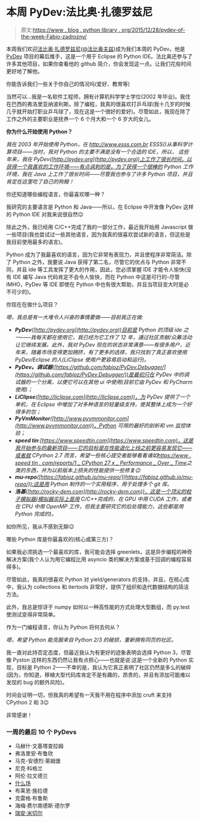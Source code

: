 # 本周 PyDev:法比奥·扎德罗兹尼

> 原文:[https://www . blog . python library . org/2015/12/28/pydev-of-the-week-Fabio-zadrozny/](https://www.blog.pythonlibrary.org/2015/12/28/pydev-of-the-week-fabio-zadrozny/)

本周我们欢迎[法比奥·扎德罗兹尼](http://pydev.blogspot.com/)([@法比奥夫兹](https://twitter.com/fabiofz))成为我们本周的 PyDev。他是 [PyDev](http://www.pydev.org/) 项目的幕后推手，这是一个用于 Eclipse 的 Python IDE。法比奥还参与了许多其他项目，如果你查看他的 github 简介，你会发现这一点。让我们花些时间更好地了解他。

你能告诉我们一些关于你自己的情况吗(爱好、教育等)

当然可以...我是一名软件工程师，拥有计算机科学学士学位(2002 年毕业)。我住在巴西的弗洛里亚纳波利斯。除了编程，我真的很喜欢打乒乓球(我十几岁的时候几乎就开始打职业乒乓球了，现在这是一个很好的爱好)。尽管如此，我现在除了工作之外的主要职业是抚养一个 6 个月大和一个 6 岁大的女儿。

**你为什么开始使用 Python？**

*我在 2003 年开始使用 Python，在 http://www.esss.com.br ESSS()从事科学计算项目——当时，我对 Python 的主要不满是没有一个合适的 IDE，所以， 这些年来，我在 PyDev([http://pydev.org](http://pydev.org))上工作了很长时间，以获得一个我喜欢的工作环境——有点讽刺的是，为了获得一个很棒的 Python 工作环境，我在 Java 上工作了很长时间——尽管我也参与了许多 Python 项目，并且肯定在这里吃了自己的狗粮！*

你还知道哪些编程语言，你最喜欢哪一种？

我研究的主要语言是 Python 和 Java——所以，在 Eclipse 中开发像 PyDev 这样的 Python IDE 对我来说很自然😉

除此之外，我已经用 C/C++完成了我的一部分工作，最近我开始用 Javascript 做一些项目(我也尝试过一些其他语言，因为我真的很喜欢尝试新的语言，但这些是我目前使用最多的语言)。

Python 成为了我最喜欢的语言，因为它非常有表现力，并且使程序非常简洁。除了 Python 之外，我要说 Java 获得了第二名，尽管它的优点与 Python 非常不同，并且 ide 等工具发挥了更大的作用，因此，您必须掌握 IDE 才能令人愉快(没有 IDE 编写 Java 代码肯定不会令人愉快，而在 Python 中这是可行的-尽管 IMHO，PyDev 等 IDE 即使在 Python 中也有很大帮助，并且当项目变大时是必不可少的)。

你现在在做什么项目？

*嗯，我总是有一大堆令人兴奋的事情要做——目前我正在做:*

*   ***PyDev**([http://pydev.org](http://pydev.org))目前是 Python 的顶级 ide 之一——我每天都在使用它，我已经为它工作了 12 年，通过社区贡献/众筹活动让它继续发展。此外，我对 PyDev 现在的状态非常满意——有很多用户，近年来，随着市场变得更加拥挤，有了更多的选择，我只找到了真正喜欢使用 PyDev/Eclipse 的人(LiClipse 使用户更容易启动和运行)。*
*   ***PyDev。调试器**([https://github.com/fabioz/PyDev.Debugger/](https://github.com/fabioz/PyDev.Debugger/))是最初只在 PyDev 中的调试器的一个分离，以便它可以在其他 ui 中使用(目前它由 PyDev 和 PyCharm 使用)；*
*   ***LiClipse**([http://liclipse.com](http://liclipse.com))，为 PyDev 提供了一个单机，在 Eclipse 中增加了对多种语言的轻量级支持，使其整体上成为一个好得多的包；*
*   ***PyVmMonitor**([http://www.pyvmmonitor.com](http://www.pyvmmonitor.com))，Python 可用的最好的剖析和 vm 监控体验；*
*   ***speed tin**:[https://www.speedtin.com](https://www.speedtin.com)，这是我开始参与的最新项目——它的目标是在性能退化上线之前更容易发现它——或者就 CPython 2.7 而言，希望一些核心提交者能够看看诸如[https://www . speed tin . com/reports/1 _ CPython 27 x _ Performance _ Over _ Time](https://www.speedtin.com/reports/1_CPython27x_Performance_Over_Time/)之类的东西，并为以前版本上损失的性能提供一些修复😉*
*   ***mu-repo**([https://fabioz.github.io/mu-repo/](https://fabioz.github.io/mu-repo/)):这是用 Python 制作的一个实用程序，用于处理多个 git 库。*
*   ***洛基**([http://rocky-dem.com](http://rocky-dem.com))，这是一个顶尖的粒子模拟器(模拟器实际上是用 C/C++完成的，在 GPU 中用 CUDA 工作，或者在 CPU 中用 OpenMP 工作，但我主要研究它的后处理能力，这些都是用 Python 完成的)。*

如你所见，我从不感到无聊😉

哪些 Python 库是你最喜欢的(核心或第三方)？

如果我必须挑选一个最喜欢的库，我可能会选择 greenlets，这是异步编程的神奇解决方案(我个人认为用它编程比用 asyncio 类的解决方案或基于回调的编程容易得多)。

尽管如此，我真的很喜欢 Python 对 yield/generators 的支持，并且，在核心库中，我认为 collections 和 itertools 非常好，提供了组织和迭代数据结构的简洁方法。

此外，我总是惊讶于 numpy 如何以一种高性能的方式处理大型数组，而 py.test 使测试变得非常简单。

作为一门编程语言，你认为 Python 将何去何从？

*嗯，希望 Python 能克服来自 Python 2/3 的破损，重新拥有同页的社区。*

我一直对此持否定态度，但最近我认为有更好的迹象表明会选择 Python 3，尽管像 Pyston 这样的东西仍然让我有点担心——也就是说:这是一个全新的 Python 实现，目标是 Python 2——不幸的是，我认为它真正表明了社区仍然是多么的破碎(因为，你知道，移植大型代码库肯定不是有趣的，昂贵的，并且有添加可能难以发现的 bug 的额外风险)。

时间会证明一切，但我真的希望有一天我不用在程序中添加 cruft 来支持 CPython 2 和 3😉

非常感谢！

### 一周的最后 10 个 PyDevs

*   马赫什·文基塔查拉姆
*   弗洛里安·布鲁欣
*   马克-安德烈·莱姆堡
*   尼克·科格兰
*   阿伦·拉文德兰
*   [什么场](https://www.blog.pythonlibrary.org/2015/11/16/pydev-of-the-week-amit-saha/)
*   布莱恩·施拉德
*   克雷格·布鲁斯
*   海梅·费尔南德斯·德尔罗
*   [瑞安·米切尔](https://www.blog.pythonlibrary.org/2015/10/19/pydev-of-the-week-ryan-mitchell/)